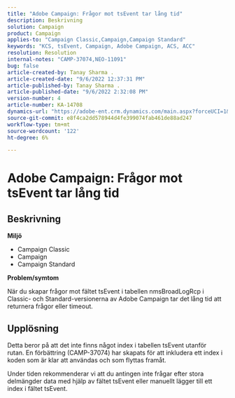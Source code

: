 ```yaml
---
title: "Adobe Campaign: Frågor mot tsEvent tar lång tid"
description: Beskrivning
solution: Campaign
product: Campaign
applies-to: "Campaign Classic,Campaign,Campaign Standard"
keywords: "KCS, tsEvent, Campaign, Adobe Campaign, ACS, ACC"
resolution: Resolution
internal-notes: "CAMP-37074,NEO-11091"
bug: false
article-created-by: Tanay Sharma .
article-created-date: "9/6/2022 12:37:31 PM"
article-published-by: Tanay Sharma .
article-published-date: "9/6/2022 2:32:08 PM"
version-number: 4
article-number: KA-14708
dynamics-url: "https://adobe-ent.crm.dynamics.com/main.aspx?forceUCI=1&pagetype=entityrecord&etn=knowledgearticle&id=a03690ab-e02d-ed11-9db1-002248086735"
source-git-commit: e8f4ca2dd578944d4fe399074fab461de88ad247
workflow-type: tm+mt
source-wordcount: '122'
ht-degree: 6%

---
```


# Adobe Campaign: Frågor mot tsEvent tar lång tid

## Beskrivning


<b>Miljö</b>

- Campaign Classic
- Campaign
- Campaign Standard




<b>Problem/symtom</b>

När du skapar frågor mot fältet tsEvent i tabellen nmsBroadLogRcp i Classic- och Standard-versionerna av Adobe Campaign tar det lång tid att returnera frågor eller timeout.


## Upplösning


Detta beror på att det inte finns något index i tabellen tsEvent utanför rutan. En förbättring (CAMP-37074) har skapats för att inkludera ett index i koden som är klar att användas och som flyttas framåt.

Under tiden rekommenderar vi att du antingen inte frågar efter stora delmängder data med hjälp av fältet tsEvent eller manuellt lägger till ett index i fältet tsEvent.
